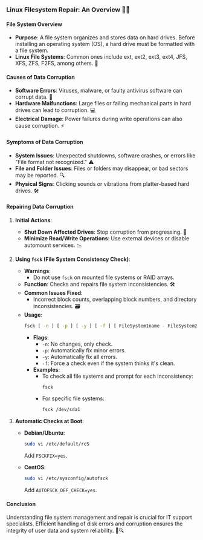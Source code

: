 ### Linux Filesystem Repair: An Overview 🐧🔧

#### **File System Overview**

- **Purpose**: A file system organizes and stores data on hard drives. Before installing an operating system (OS), a hard drive must be formatted with a file system.
- **Linux File Systems**: Common ones include ext, ext2, ext3, ext4, JFS, XFS, ZFS, F2FS, among others. 📂

#### **Causes of Data Corruption**

- **Software Errors**: Viruses, malware, or faulty antivirus software can corrupt data. 🦠
- **Hardware Malfunctions**: Large files or failing mechanical parts in hard drives can lead to corruption. 💻
- **Electrical Damage**: Power failures during write operations can also cause corruption. ⚡

#### **Symptoms of Data Corruption**

- **System Issues**: Unexpected shutdowns, software crashes, or errors like "File format not recognized." ⚠️
- **File and Folder Issues**: Files or folders may disappear, or bad sectors may be reported. 🔍
- **Physical Signs**: Clicking sounds or vibrations from platter-based hard drives. 🛠️

#### **Repairing Data Corruption**

1. **Initial Actions**:
   - **Shut Down Affected Drives**: Stop corruption from progressing. 🔌
   - **Minimize Read/Write Operations**: Use external devices or disable automount services. 📉

2. **Using `fsck` (File System Consistency Check)**:
   - **Warnings**:
     - Do not use `fsck` on mounted file systems or RAID arrays.
   - **Function**: Checks and repairs file system inconsistencies. 🛠️
   - **Common Issues Fixed**:
     - Incorrect block counts, overlapping block numbers, and directory inconsistencies. 🗃️
   - **Usage**:
     ```bash
     fsck [ -n ] [ -p ] [ -y ] [ -f ] [ FileSystem1name - FileSystem2name ... ]
     ```
     - **Flags**:
       - `-n`: No changes, only check.
       - `-p`: Automatically fix minor errors.
       - `-y`: Automatically fix all errors.
       - `-f`: Force a check even if the system thinks it's clean.
     - **Examples**:
       - To check all file systems and prompt for each inconsistency:
         ```bash
         fsck
         ```
       - For specific file systems:
         ```bash
         fsck /dev/sda1
         ```

3. **Automatic Checks at Boot**:
   - **Debian/Ubuntu**:
     ```bash
     sudo vi /etc/default/rcS
     ```
     Add `FSCKFIX=yes`.

   - **CentOS**:
     ```bash
     sudo vi /etc/sysconfig/autofsck
     ```
     Add `AUTOFSCK_DEF_CHECK=yes`.

#### **Conclusion**

Understanding file system management and repair is crucial for IT support specialists. Efficient handling of disk errors and corruption ensures the integrity of user data and system reliability. 🌟🔍